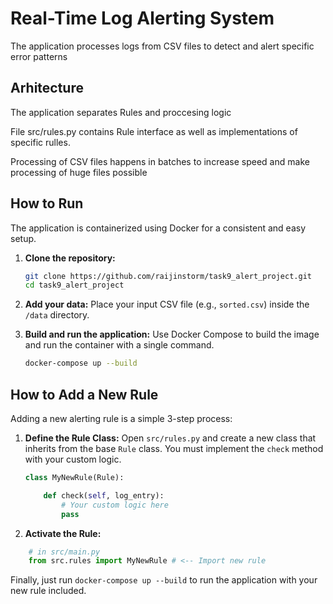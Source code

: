 # Real-Time Log Alerting System

The application processes logs from CSV files to detect and alert specific error patterns

## Arhitecture 

The application separates Rules and proccesing logic

File src/rules.py contains Rule interface as well as implementations of specific rulles. 

Processing of CSV files happens in batches to increase speed and make processing of huge files possible


## How to Run

The application is containerized using Docker for a consistent and easy setup.

1.  **Clone the repository:**
    ```bash
    git clone https://github.com/raijinstorm/task9_alert_project.git
    cd task9_alert_project
    ```

2.  **Add your data:**
    Place your input CSV file (e.g., `sorted.csv`) inside the `/data` directory.

3.  **Build and run the application:**
    Use Docker Compose to build the image and run the container with a single command.
    ```bash
    docker-compose up --build
    ```

## How to Add a New Rule

Adding a new alerting rule is a simple 3-step process:

1.  **Define the Rule Class:**
    Open `src/rules.py` and create a new class that inherits from the base `Rule` class. You must implement the  `check` method with your custom logic.

    ```python
    class MyNewRule(Rule):

        def check(self, log_entry):
            # Your custom logic here
            pass
    ```
2. **Activate the Rule:** 
```python
    # in src/main.py
    from src.rules import MyNewRule # <-- Import new rule
```

Finally, just run `docker-compose up --build` to run the application with your new rule included.